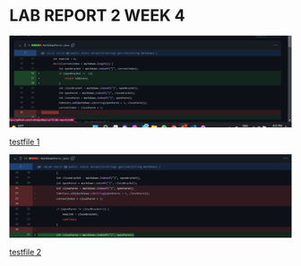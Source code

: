 # LAB REPORT 2 WEEK 4


![Image](change.png)

[testfile 1](https://github.com/snehalyutika/cse15l-lab-reports/blob/main/test.md)

![Image](change2.png)

[testfile 2]()

